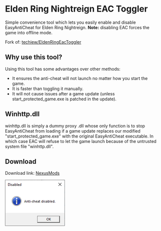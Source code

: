 # Elden Ring Nightreign EAC Toggler
Simple convenience tool which lets you easily enable and disable EasyAntiCheat for Elden Ring Nightreign. **Note:** disabling EAC forces the game into offline mode.

Fork of: [techiew/EldenRingEacToggler](https://github.com/techiew/EldenRingEacToggler)

## Why use this tool?
Using this tool has some advantages over other methods:
- It ensures the anti-cheat will not launch no matter how you start the game.
- It is faster than toggling it manually.
- It will not cause issues after a game update (unless start_protected_game.exe is patched in the update).

## Winhttp.dll
winhttp.dll is simply a dummy proxy .dll whose only function is to stop EasyAntiCheat from loading if a game update replaces our modified "start_protected_game.exe" with the original EasyAntiCheat executable. In which case EAC will refuse to let the game launch because of the untrusted system file "winhttp.dll".

## Download
Download link: [NexusMods](https://www.nexusmods.com/eldenringnightreign/mods/46)

![Anti-cheat disabled](https://github.com/aechXIII/EldenRingNightreignEacToggler/blob/master/picture.png)
